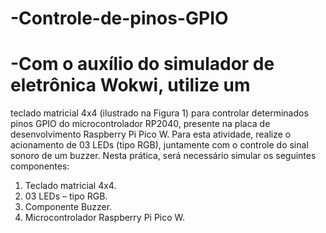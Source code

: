 # -Controle-de-pinos-GPIO

# -Com o auxílio do simulador de eletrônica Wokwi, utilize um 
teclado matricial 4x4 (ilustrado na Figura 1) para controlar 
determinados pinos GPIO do microcontrolador RP2040, 
presente na placa de desenvolvimento Raspberry Pi Pico W. 
Para esta atividade, realize o acionamento de 03 LEDs (tipo 
RGB), juntamente com o controle do sinal sonoro de um buzzer. 
Nesta prática, será necessário simular os seguintes 
componentes: 
1) Teclado matricial 4x4. 
2) 03 LEDs – tipo RGB. 
3) Componente Buzzer. 
4) Microcontrolador Raspberry Pi Pico W. 

